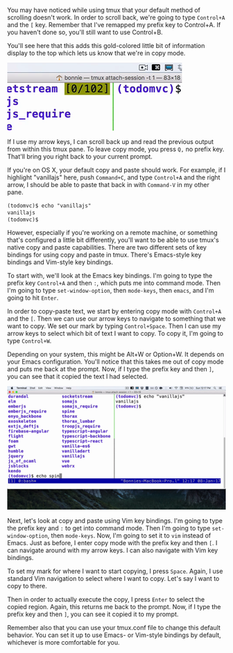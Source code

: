 You may have noticed while using tmux that your default method of scrolling doesn't work. In order to scroll back, we're going to type `Control+A` and the `[` key. Remember that I've remapped my prefix key to Control+A. If you haven't done so, you'll still want to use Control+B.

You'll see here that this adds this gold-colored little bit of information display to the top which lets us know that we're in copy mode.

![copy-mode-gold-indicator](../images/wrangle-your-terminal-with-tmux-copy-mode-gold-indicator.png)

If I use my arrow keys, I can scroll back up and read the previous output from within this tmux pane. To leave copy mode, you press `Q,` no prefix key. That'll bring you right back to your current prompt.

If you're on OS X, your default copy and paste should work. For example, if I highlight "vanillajs" here, push `Command+C`, and type `Control+A` and the right arrow, I should be able to paste that back in with `Command-V` in my other pane.

    (todomvc)$ echo "vanillajs"
    vanillajs
    (todomvc)$

However, especially if you're working on a remote machine, or something that's configured a little bit differently, you'll want to be able to use tmux's native copy and paste capabilities. There are two different sets of key bindings for using copy and paste in tmux. There's Emacs-style key bindings and Vim-style key bindings.

To start with, we'll look at the Emacs key bindings. I'm going to type the prefix key `Control+A` and then `:`, which puts me into command mode. Then I'm going to type `set-window-option`, then `mode-keys`, then `emacs`, and I'm going to hit `Enter`.

In order to copy-paste text, we start by entering copy mode with `Control+A` and the `[`. Then we can use our arrow keys to navigate to something that we want to copy. We set our mark by typing `Control+Space`. Then I can use my arrow keys to select which bit of text I want to copy. To copy it, I'm going to type `Control+W`.

Depending on your system, this might be Alt+W or Option+W. It depends on your Emacs configuration. You'll notice that this takes me out of copy mode and puts me back at the prompt. Now, if I type the prefix key and then `]`, you can see that it copied the text I had selected.

![selected-text-copied](../images/wrangle-your-terminal-with-tmux-selected-text-copied.png)

Next, let's look at copy and paste using Vim key bindings. I'm going to type the prefix key and `:` to get into command mode. Then I'm going to type `set-window-option`, then `mode-keys`. Now, I'm going to set it to `vim` instead of Emacs. Just as before, I enter copy mode with the prefix key and then `[`. I can navigate around with my arrow keys. I can also navigate with Vim key bindings.

To set my mark for where I want to start copying, I press `Space`. Again, I use standard Vim navigation to select where I want to copy. Let's say I want to copy to there.

Then in order to actually execute the copy, I press `Enter` to select the copied region. Again, this returns me back to the prompt. Now, if I type the prefix key and then `]`, you can see it copied it to my prompt.

Remember also that you can use your tmux.conf file to change this default behavior. You can set it up to use Emacs- or Vim-style bindings by default, whichever is more comfortable for you.
